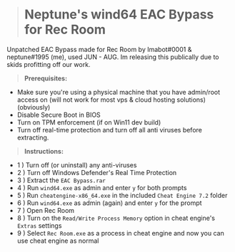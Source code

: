 > # **Neptune's wind64 EAC Bypass for Rec Room**
Unpatched EAC Bypass made for Rec Room by Imabot#0001 & neptune#1995 (me), used JUN - AUG. Im releasing this publically due to skids profitting off our work.

> **Prerequisites:**
- Make sure you're using a physical machine that you have admin/root access on (will not work for most vps & cloud hosting solutions) (obviously)
- Disable Secure Boot in BIOS
- Turn on TPM enforcement (if on Win11 dev build)
- Turn off real-time protection and turn off all anti viruses before extracting.

> **Instructions:**
- 1 ) Turn off (or uninstall) any anti-viruses
- 2 ) Turn off Windows Defender's Real Time Protection
- 3 ) Extract the `EAC Bypass.rar`
- 4 ) Run `wind64.exe` as admin and enter `y` for both prompts
- 5 ) Run `cheatengine-x86_64.exe` in the included `Cheat Engine 7.2` folder
- 6 ) Run `wind64.exe` as admin (again) and enter `y` for the prompt
- 7 ) Open Rec Room
- 8 ) Turn on the `Read/Write Process Memory` option in cheat engine's `Extras` settings
- 9 ) Select `Rec Room.exe` as a process in cheat engine and now you can use cheat engine as normal
